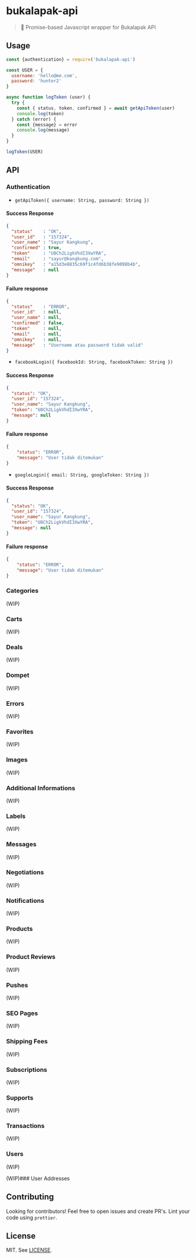 # bukalapak-api

> 🎁 Promise-based Javascript wrapper for Bukalapak API

## Usage

```js
const {authentication} = require('bukalapak-api')

const USER = {
  username: 'hello@me.com',
  password: 'hunter2'
}

async function logToken (user) {
  try {
    const { status, token, confirmed } = await getApiToken(user)
    console.log(token)
  } catch (error) {
    const {message} = error
    console.log(message)
  }
}

logToken(USER)
```

## API


### Authentication

- `getApiToken({ username: String, password: String })`

#### Success Response

```json
{
  "status"    : "OK",
  "user_id"   : "157324",
  "user_name" : "Sayur Kangkung",
  "confirmed" : true,
  "token"     : "U8Ch2LigkVhdI3XwYRA",
  "email"     : "sayur@kangkung.com",
  "omnikey"   : "a15d3e8835c69f1c4fd6b38fe9098b4b",
  "message"   : null
}
```

#### Failure response

```json
{
  "status"    : "ERROR",
  "user_id"   : null,
  "user_name" : null,
  "confirmed" : false,
  "token"     : null,
  "email"     : null,
  "omnikey"   : null,
  "message"   : "Username atau password tidak valid"
}
```

- `facebookLogin({ facebookId: String, facebookToken: String })`

#### Success Response

```json
{
  "status": "OK",
  "user_id": "157324",
  "user_name": "Sayur Kangkung",
  "token": "U8Ch2LigkVhdI3XwYRA",
  "message": null
}
```

#### Failure response

```json
{
    "status": "ERROR",
    "message": "User tidak ditemukan"
}
```

- `googleLogin({ email: String, googleToken: String })`

#### Success Response

```json
{
  "status": "OK",
  "user_id": "157324",
  "user_name": "Sayur Kangkung",
  "token": "U8Ch2LigkVhdI3XwYRA",
  "message": null
}
```

#### Failure response

```json
{
    "status": "ERROR",
    "message": "User tidak ditemukan"
}
```

### Categories

(WIP)

### Carts

(WIP)

### Deals

(WIP)

### Dompet

(WIP)

### Errors

(WIP)

### Favorites

(WIP)

### Images

(WIP)

### Additional Informations

(WIP)

### Labels

(WIP)

### Messages

(WIP)

### Negotiations

(WIP)

### Notifications

(WIP)

### Products

(WIP)

### Product Reviews

(WIP)

### Pushes

(WIP)

### SEO Pages

(WIP)

### Shipping Fees

(WIP)

### Subscriptions

(WIP)

### Supports

(WIP)

### Transactions

(WIP)

### Users

(WIP)


(WIP)### User Addresses

## Contributing

Looking for contributors! Feel free to open issues and create PR's. Lint your code using `prettier`.

## License

MIT. See [LICENSE](./LICENSE).
